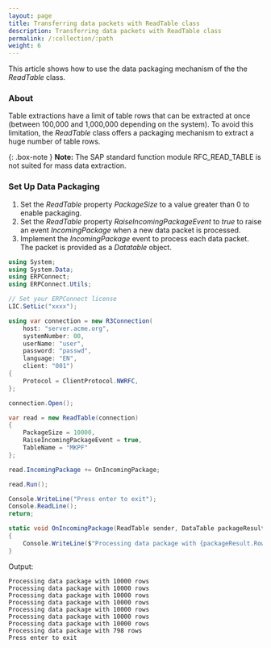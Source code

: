 ```yaml
---
layout: page
title: Transferring data packets with ReadTable class
description: Transferring data packets with ReadTable class
permalink: /:collection/:path
weight: 6
---
```


This article shows how to use the data packaging mechanism of the the *ReadTable* class.

### About 

Table extractions have a limit of table rows that can be extracted at once (between 100,000 and 1,000,000 depending on the system).
To avoid this limitation, the *ReadTable* class offers a packaging mechanism to extract a huge number of table rows.

{: .box-note }
**Note:** The SAP standard function module RFC_READ_TABLE is not suited for mass data extraction. 

### Set Up Data Packaging

1. Set the *ReadTable* property *PackageSize* to a value greater than 0 to enable packaging.
2. Set the *ReadTable* property *RaiseIncomingPackageEvent* to *true* to raise an event *IncomingPackage* when a new data packet is processed.
3. Implement the *IncomingPackage* event to process each data packet. The packet is provided as a *Datatable* object.

```csharp 
using System;
using System.Data;
using ERPConnect;
using ERPConnect.Utils;

// Set your ERPConnect license
LIC.SetLic("xxxx");

using var connection = new R3Connection(
    host: "server.acme.org",
    systemNumber: 00,
    userName: "user",
    password: "passwd",
    language: "EN",
    client: "001")
{
    Protocol = ClientProtocol.NWRFC,
};

connection.Open();

var read = new ReadTable(connection)
{
    PackageSize = 10000,
    RaiseIncomingPackageEvent = true,
    TableName = "MKPF"
};

read.IncomingPackage += OnIncomingPackage;

read.Run();

Console.WriteLine("Press enter to exit");
Console.ReadLine();
return;

static void OnIncomingPackage(ReadTable sender, DataTable packageResult)
{
    Console.WriteLine($"Processing data package with {packageResult.Rows.Count} rows");
}
```

Output:
```
Processing data package with 10000 rows
Processing data package with 10000 rows
Processing data package with 10000 rows
Processing data package with 10000 rows
Processing data package with 10000 rows
Processing data package with 10000 rows
Processing data package with 10000 rows
Processing data package with 798 rows
Press enter to exit
```